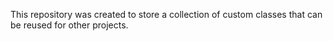 This repository was created to store a collection of custom classes that can be reused for other projects.
